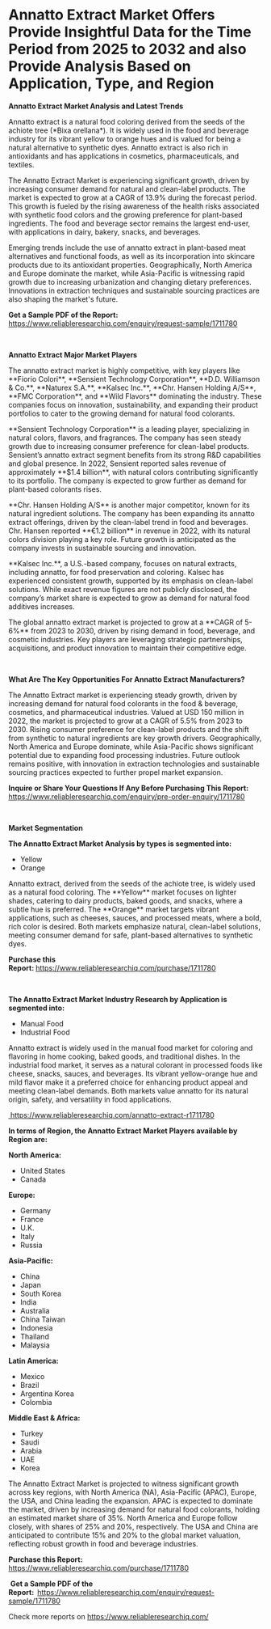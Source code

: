 <p><h1>Annatto Extract Market Offers Provide Insightful Data for the Time Period from 2025 to 2032 and also Provide Analysis Based on Application, Type, and Region</h1></p><p><strong>Annatto Extract Market Analysis and Latest Trends</strong></p>
<p><p>Annatto extract is a natural food coloring derived from the seeds of the achiote tree (*Bixa orellana*). It is widely used in the food and beverage industry for its vibrant yellow to orange hues and is valued for being a natural alternative to synthetic dyes. Annatto extract is also rich in antioxidants and has applications in cosmetics, pharmaceuticals, and textiles.</p><p>The Annatto Extract Market is experiencing significant growth, driven by increasing consumer demand for natural and clean-label products. The market is expected to grow at a CAGR of 13.9% during the forecast period. This growth is fueled by the rising awareness of the health risks associated with synthetic food colors and the growing preference for plant-based ingredients. The food and beverage sector remains the largest end-user, with applications in dairy, bakery, snacks, and beverages.</p><p>Emerging trends include the use of annatto extract in plant-based meat alternatives and functional foods, as well as its incorporation into skincare products due to its antioxidant properties. Geographically, North America and Europe dominate the market, while Asia-Pacific is witnessing rapid growth due to increasing urbanization and changing dietary preferences. Innovations in extraction techniques and sustainable sourcing practices are also shaping the market's future.</p></p>
<p><strong>Get a Sample PDF of the Report:&nbsp;</strong> <a href="https://www.reliableresearchiq.com/enquiry/request-sample/1711780?utm_campaign=973&utm_medium=2&utm_source=Github&utm_content=ia&utm_term=24012025&utm_id=annatto-extract">https://www.reliableresearchiq.com/enquiry/request-sample/1711780</a></p>
<p>&nbsp;</p>
<p><strong>Annatto Extract Major Market Players</strong></p>
<p><p>The annatto extract market is highly competitive, with key players like **Fiorio Colori**, **Sensient Technology Corporation**, **D.D. Williamson & Co.**, **Naturex S.A.**, **Kalsec Inc.**, **Chr. Hansen Holding A/S**, **FMC Corporation**, and **Wild Flavors** dominating the industry. These companies focus on innovation, sustainability, and expanding their product portfolios to cater to the growing demand for natural food colorants.</p><p>**Sensient Technology Corporation** is a leading player, specializing in natural colors, flavors, and fragrances. The company has seen steady growth due to increasing consumer preference for clean-label products. Sensient’s annatto extract segment benefits from its strong R&D capabilities and global presence. In 2022, Sensient reported sales revenue of approximately **$1.4 billion**, with natural colors contributing significantly to its portfolio. The company is expected to grow further as demand for plant-based colorants rises.</p><p>**Chr. Hansen Holding A/S** is another major competitor, known for its natural ingredient solutions. The company has been expanding its annatto extract offerings, driven by the clean-label trend in food and beverages. Chr. Hansen reported **€1.2 billion** in revenue in 2022, with its natural colors division playing a key role. Future growth is anticipated as the company invests in sustainable sourcing and innovation.</p><p>**Kalsec Inc.**, a U.S.-based company, focuses on natural extracts, including annatto, for food preservation and coloring. Kalsec has experienced consistent growth, supported by its emphasis on clean-label solutions. While exact revenue figures are not publicly disclosed, the company’s market share is expected to grow as demand for natural food additives increases.</p><p>The global annatto extract market is projected to grow at a **CAGR of 5-6%** from 2023 to 2030, driven by rising demand in food, beverage, and cosmetic industries. Key players are leveraging strategic partnerships, acquisitions, and product innovation to maintain their competitive edge.</p></p>
<p>&nbsp;</p>
<p><strong>What Are The Key Opportunities For Annatto Extract Manufacturers?</strong></p>
<p><p>The Annatto Extract market is experiencing steady growth, driven by increasing demand for natural food colorants in the food & beverage, cosmetics, and pharmaceutical industries. Valued at USD 150 million in 2022, the market is projected to grow at a CAGR of 5.5% from 2023 to 2030. Rising consumer preference for clean-label products and the shift from synthetic to natural ingredients are key growth drivers. Geographically, North America and Europe dominate, while Asia-Pacific shows significant potential due to expanding food processing industries. Future outlook remains positive, with innovation in extraction technologies and sustainable sourcing practices expected to further propel market expansion.</p></p>
<p><strong>Inquire or Share Your Questions If Any Before Purchasing This Report:</strong> <a href="https://www.reliableresearchiq.com/enquiry/pre-order-enquiry/1711780?utm_campaign=973&utm_medium=2&utm_source=Github&utm_content=ia&utm_term=24012025&utm_id=annatto-extract">https://www.reliableresearchiq.com/enquiry/pre-order-enquiry/1711780</a></p>
<p>&nbsp;</p>
<p><strong>Market Segmentation</strong></p>
<p><strong>The Annatto Extract Market Analysis by types is segmented into:</strong></p>
<p><ul><li>Yellow</li><li>Orange</li></ul></p>
<p><p>Annatto extract, derived from the seeds of the achiote tree, is widely used as a natural food coloring. The **Yellow** market focuses on lighter shades, catering to dairy products, baked goods, and snacks, where a subtle hue is preferred. The **Orange** market targets vibrant applications, such as cheeses, sauces, and processed meats, where a bold, rich color is desired. Both markets emphasize natural, clean-label solutions, meeting consumer demand for safe, plant-based alternatives to synthetic dyes.</p></p>
<p><strong>Purchase this Report:&nbsp;</strong><a href="https://www.reliableresearchiq.com/purchase/1711780?utm_campaign=973&utm_medium=2&utm_source=Github&utm_content=ia&utm_term=24012025&utm_id=annatto-extract">https://www.reliableresearchiq.com/purchase/1711780</a></p>
<p>&nbsp;</p>
<p><strong>The Annatto Extract Market Industry Research by Application is segmented into:</strong></p>
<p><ul><li>Manual Food</li><li>Industrial Food</li></ul></p>
<p><p>Annatto extract is widely used in the manual food market for coloring and flavoring in home cooking, baked goods, and traditional dishes. In the industrial food market, it serves as a natural colorant in processed foods like cheese, snacks, sauces, and beverages. Its vibrant yellow-orange hue and mild flavor make it a preferred choice for enhancing product appeal and meeting clean-label demands. Both markets value annatto for its natural origin, safety, and versatility in food applications.</p></p>
<p><a href="https://www.reliableresearchiq.com/annatto-extract-r1711780?utm_campaign=973&utm_medium=2&utm_source=Github&utm_content=ia&utm_term=24012025&utm_id=annatto-extract">&nbsp;https://www.reliableresearchiq.com/annatto-extract-r1711780</a></p>
<p><strong>In terms of Region, the Annatto Extract Market Players available by Region are:</strong></p>
<p>
    <p> <strong> North America: </strong>
        <ul>
            <li>United States</li>
            <li>Canada</li>
        </ul>
        </p> 
    <p> <strong> Europe: </strong>
        <ul>
            <li>Germany</li>
            <li>France</li>
            <li>U.K.</li>
            <li>Italy</li>
            <li>Russia</li>
        </ul>
        </p> 
    <p> <strong> Asia-Pacific: </strong>
        <ul>
            <li>China</li>
            <li>Japan</li>
            <li>South Korea</li>
            <li>India</li>
            <li>Australia</li>
            <li>China Taiwan</li>
            <li>Indonesia</li>
            <li>Thailand</li>
            <li>Malaysia</li>
        </ul>
        </p> 
    <p> <strong> Latin America: </strong>
        <ul>
            <li>Mexico</li>
            <li>Brazil</li>
            <li>Argentina Korea</li>
            <li>Colombia</li>
        </ul>
        </p> 
    <p> <strong> Middle East & Africa: </strong>
        <ul>
            <li>Turkey</li>
            <li>Saudi</li>
            <li>Arabia</li>
            <li>UAE</li>
            <li>Korea</li>
        </ul>
    </p>
    </p>
<p><p>The Annatto Extract Market is projected to witness significant growth across key regions, with North America (NA), Asia-Pacific (APAC), Europe, the USA, and China leading the expansion. APAC is expected to dominate the market, driven by increasing demand for natural food colorants, holding an estimated market share of 35%. North America and Europe follow closely, with shares of 25% and 20%, respectively. The USA and China are anticipated to contribute 15% and 20% to the global market valuation, reflecting robust growth in food and beverage industries.</p></p>
<p><strong>Purchase this Report: </strong><a href="https://www.reliableresearchiq.com/purchase/1711780?utm_campaign=973&utm_medium=2&utm_source=Github&utm_content=ia&utm_term=24012025&utm_id=annatto-extract">https://www.reliableresearchiq.com/purchase/1711780</a></p>
<p>&nbsp;<strong>Get a Sample PDF of the Report:&nbsp;&nbsp;</strong><a href="https://www.reliableresearchiq.com/enquiry/request-sample/1711780?utm_campaign=973&utm_medium=2&utm_source=Github&utm_content=ia&utm_term=24012025&utm_id=annatto-extract">https://www.reliableresearchiq.com/enquiry/request-sample/1711780</a></p>
<p><strong></strong></p>
<p>Check more reports on <a href="https://www.reliableresearchiq.com/?utm_campaign=973&utm_medium=2&utm_source=Github&utm_content=ia&utm_term=24012025&utm_id=annatto-extract">https://www.reliableresearchiq.com/</a></p>